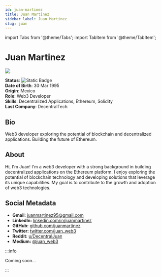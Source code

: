 ```yaml
---
id: juan-martinez
title: Juan Martinez
sidebar_label: Juan Martinez
slug: juan
---
```


import Tabs from '@theme/Tabs';
import TabItem from '@theme/TabItem';

# Juan Martinez

<Tabs>
<TabItem value="overview" label="Overview" default>

<img src="/squadx/img/juan-martinez.jpeg" class="avatar__photo avatar__photo--xl margin-bottom--md" />

**Status**: ![Static Badge](https://img.shields.io/badge/Not%20Ready-no?color=ff0000)  
**Date of Birth**: 30 Mar 1995  
**Origin**: Mexico  
**Role**: Web3 Developer  
**Skills**: Decentralized Applications, Ethereum, Solidity  
**Last Company**: DecentralTech

## Bio

Web3 developer exploring the potential of blockchain and decentralized applications. Building the future of Ethereum.

## About

Hi, I'm Juan! I'm a web3 developer with a strong background in building decentralized applications on the Ethereum platform. I enjoy exploring the potential of blockchain technology and developing solutions that leverage its unique capabilities. My goal is to contribute to the growth and adoption of web3 technologies.

## Social Metadata

- **Gmail**: juanmartinez95@gmail.com
- **LinkedIn:** [linkedin.com/in/juanmartinez](https://linkedin.com/in/juanmartinez)
- **GitHub:** [github.com/juanmartinez](https://github.com/juanmartinez)
- **Twitter:** [twitter.com/juan_web3](https://twitter.com/juan_web3)
- **Reddit:** [u/DecentralJuan](https://www.reddit.com/user/DecentralJuan)
- **Medium:** [@juan_web3](https://medium.com/@juan_web3)

</TabItem>

<TabItem value="chat" label="Chat" default>

:::info

Coming soon...

:::

</TabItem>
</Tabs>
